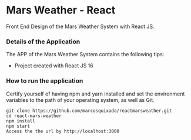 # Mars Weather - React
Front End Design of the Mars Weather System with React JS.
### Details of the Application
The APP of the Mars Weather System contains the following tips:  
* Project created with React JS 16

### How to run the application
Certify yourself of having npm and yarn installed and set the environment variables to the path of your operating system, as well as Git.
```
git clone https://github.com/marcosquixada/reactmarsweather.git
cd react-mars-weather
npm install
npm start
Access the the url by http://localhost:3000